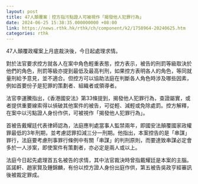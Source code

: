 ```yaml
---
layout: post
title: 47人顛覆案｜控方指污點證人可被視作「揭發他人犯罪行為」
date: 2024-06-25 15:38:35.000000000 +08:00
link: https://news.rthk.hk/rthk/ch/component/k2/1758964-20240625.htm
categories: rthk
---
```


47人顛覆政權案上月底裁決後，今日起處理求情。

對於法官要求控方就各人在案中角色輕重表態，控方表示，被告的刑罰等級取決於他們的角色，刑罰等級亦提到最低及最高判刑，如果控方表明各人的角色，等同就量刑給予意見，並不適合。但控方可以協助法庭在判斷各人角色時涉及哪些因素，例如首要份子是犯罪的策劃者、組織者或領導者。

法官李運騰指出，《香港國安法》第33條提到，揭發他人犯罪行為，查證屬實，或者提供重要線索得以偵破其他案件的被告，可從輕、減輕或免除處罰。控方解釋，在案中以污點證人身份作供，可被視作「揭發他人犯罪行為」。

首被告戴耀廷代表律師認為，法庭應判處當事人監禁兩年，即國安法顛覆國家政權罪最低的3年刑期，並考慮認罪扣減三分一刑期。他指出，本案控告的是「串謀」罪行，法庭要考慮刑事罪行條例中有關「串謀」的判刑原則，而要達致串謀必定會多於一人涉案，即使案件有策劃者，亦必定是兩人或以上。

法庭今日起先處理首五名被告的求情，其中法官裁決時曾指戴耀廷是本案的主腦。區諾軒、趙家賢及鍾錦麟，有份以控方證人身份出庭作供，第五被告吳政亨經審訊後被裁定罪成。
